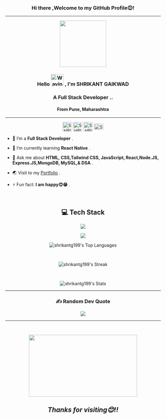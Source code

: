 
<h3 align="center">Hi there ,Welcome to my GitHub Profile😊!</h3>
<hr>
<div align="center">
      <img src="https://media.giphy.com/media/M9gbBd9nbDrOTu1Mqx/giphy.gif" width="150" />
</div>   
<h3 align="center">
   Hello
    <img src="https://raw.githubusercontent.com/nixin72/nixin72/master/wave.gif" 
         alt="Waving hand animated gif"
         height="38"
         width="41" />
    , I'm SHRIKANT GAIKWAD
</h3>


<h3 align="center">A Full Stack  Developer ..</h3>
<h4 align='center' >From Pune, Maharashtra </h4>
<hr>
<p align="center">
    <a href="https://linkedin.com/in/contactshrikantgaikwad/" target="_blank"><img align="center"
             src="https://upload.wikimedia.org/wikipedia/commons/8/81/LinkedIn_icon.svg"
            alt="SHRI" height="30" width="30" gap="2" /></a>
    <a href="https://instagram.com/its_shri_20" target="_open"><img align="center"
            src="https://upload.wikimedia.org/wikipedia/commons/e/e7/Instagram_logo_2016.svg"
            alt="SHRI" height="30" width="30" gap="1"/></a>
    <a href="https://facebook.com/shrikant.gaikwad.31392" target="blank"><img align="center"
            src="https://upload.wikimedia.org/wikipedia/en/0/04/Facebook_f_logo_%282021%29.svg"
            alt="SHRI" height="30" width="30" gap="1" /></a>
    <a href="mailto:shrikantg199@gmail.com" target="blank"><img align="center"
            src="https://upload.wikimedia.org/wikipedia/commons/thumb/7/7e/Gmail_icon_%282020%29.svg/768px-Gmail_icon_%282020%29.svg.png?20221017173631"
            alt="SHRI" height="20" width="30" gap="1" /></a>
  
  </p>

    
- 🔭 I’m a **Full Stack Developer** .

- 🌱 I’m currently learning **React Native** .

- 💬 Ask me about **HTML, CSS,Tailwind CSS, JavaScript, React,Node.JS, Express.JS,MongoDB, MySQL,& DSA** .


- 🌏 Visit to my <a href="https://shrikant-portfolio-10.vercel.app/">Portfolio</a> .


- ⚡ Fun fact: **I am happy😊😁** .

<br> 
<h2 align="center">💻 Tech Stack</h2>
<p align="center" >
  <a href="https://skillicons.dev" >
    <img src="https://skillicons.dev/icons?i=java,html,css,javascript,vite,react,nodejs,express,mysql,mongodb"  />
    
  </a>
 
</p>
<p align="center" >
  <a href="https://skillicons.dev" >
 <img src="https://skillicons.dev/icons?i=git,github,vscode,selenium" align="center" />
    
  </a>
 
</p>

<div align="center">

![shrikantg199's Top Languages](https://github-readme-stats.vercel.app/api/top-langs/?username=shrikantg199&theme=react&show_icons=true&hide_border=true&layout=compact&bg_color=0D1117)

<br>

![shrikantg199's Streak](https://github-readme-streak-stats.herokuapp.com/?user=shrikantg199&theme=react&hide_border=true&background=060A0CD0)


<br>

![shrikantg199's Stats](https://github-readme-stats.vercel.app/api?username=shrikantg199&theme=react&show_icons=true&hide_border=true&count_private=true&bg_color=0D1117)

</div>

<div align="center">


</div>

---
<div align="center">

### ✍️ Random Dev Quote
![](https://quotes-github-readme.vercel.app/api?type=horizontal&theme=tokyonight)

</div>

---
<br>
<p align="center" border-radius="16px">
  <img src= "https://i.giphy.com/media/fTn01fiFdTd5pL60ln/giphy.webp" width="350" height="200">
</p>


<h2 align="center"><i>Thanks for visiting😊!!</i><h2>

